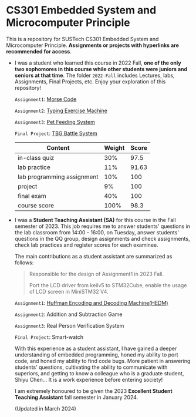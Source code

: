 # CS301 Embedded System and Microcomputer Principle
This is a repository for SUSTech CS301 Embedded System and Microcomputer Principle. **Assignments or projects with hyperlinks are recommended for access**.

- I was a student who learned this course in 2022 Fall, **one of the only two sophomores in this course while other students were juniors and seniors at that time**. The folder `2022-Fall` includes Lectures, labs, Assignments, Final Projects, etc. Enjoy your exploration of this repository!

  `Assignment1`: [Morse Code](https://github.com/0SliverBullet/CS301-Embedded-System-and-Microcomputer-Principle/tree/main/2022-Fall/Assignment/Assignment1)

  `Assignment2`: [Typing Exercise Machine](https://github.com/0SliverBullet/CS301-Embedded-System-and-Microcomputer-Principle/tree/main/2022-Fall/Assignment/Assignment2)

  `Assignment3`: [Pet Feeding System](https://github.com/0SliverBullet/CS301-Embedded-System-and-Microcomputer-Principle/tree/main/2022-Fall/Assignment/Assignment3)

  `Final Project`: [TBG Battle System](https://github.com/0SliverBullet/CS301-Embedded-System-and-Microcomputer-Principle/tree/main/2022-Fall/CS301-2022FALL-project-GROUP1)

  | Content                    | Weight | Score |
  | -------------------------- | ------ | ----- |
  | in-class quiz              | 30%    | 97.5  |
  | lab practice               | 11%    | 91.63 |
  | lab programming assignment | 10%    | 100   |
  | project                    | 9%     | 100   |
  | final exam                 | 40%    | 100   |
  | course score               | 100%   | 98.3  |

  

- I was a **Student Teaching Assistant (SA)** for this course in the Fall semester of 2023. This job requires me to answer students' questions in the lab classroom from 14:00 - 16:00, on Tuesday,  answer students' questions in the QQ group, design assignments and check assignments, check lab practices and register scores for each examinee.

  The main contributions as a student assistant are summarized as follows:

  > Responsible for the design of Assignment1 in 2023 Fall. 
  >
  > Port the LCD driver from keilv5 to STM32Cube, enable the usage of LCD screen in MiniSTM32 V4.

  `Assignment1`: [Huffman Encoding and Decoding Machine(HEDM)](https://github.com/0SliverBullet/CS301-Embedded-System-and-Microcomputer-Principle/tree/main/2023-Fall/Assignment/Assignment1)

  `Assignment2`: Addition and Subtraction Game

  `Assignment3`: Real Person Verification System

  `Final Project`:  Smart-watch

  With this experience as a student assistant, I have gained a deeper understanding of embedded programming, honed my ability to port code, and honed my ability to find code bugs. More patient in answering students' questions, cultivating the ability to communicate with superiors, and getting to know a colleague who is a graduate student, Shiyu Chen... It is a work experience before entering society!

  I am extremely honoured to be given the 2023 **Excellent Student Teaching Assistant** fall semester in January 2024.

  (Updated in March 2024)
